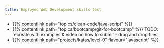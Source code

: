 ```yaml
---
title: Employed Web Development skills test
---
```


- {{% contentlink path="topics/clean-code/java-script" %}}
- {{% contentlink path="topics/bootcamp/git-for-bootcamp" %}} TODO:  recreate with examples & video on how to submit - drag and drop files
- {{% contentlink path="projects/katas/level-0" flavour="javascript" %}}